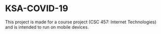 # KSA-COVID-19
This project is made for a course project (CSC 457: Internet Technologies) and is intended to run on mobile devices.
